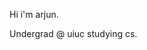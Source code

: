 Hi i'm arjun.

Undergrad @ uiuc studying cs.

<!---
lehendo/lehendo is a ✨ special ✨ repository because its `README.md` (this file) appears on your GitHub profile.
You can click the Preview link to take a look at your changes.
--->
